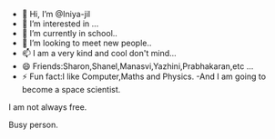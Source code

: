 - 👋 Hi, I’m @Iniya-jil
- 👀 I’m interested in ...
- 🌱 I’m currently in school..
- 💞️ I’m looking to meet new people..
- 📫 I am a very kind and cool don't mind...
- 😄 Friends:Sharon,Shanel,Manasvi,Yazhini,Prabhakaran,etc ...
- ⚡ Fun fact:I like Computer,Maths and Physics.
-And I am going to become a space scientist.
<!---
Iniya-jil/Iniya-jil is a ✨ special ✨ repository because its `README.md` (this file) appears on your GitHub profile.
You can click the Preview link to take a look at your changes.
---> I am not always free.
Busy person.
